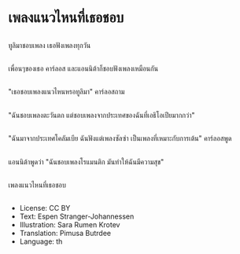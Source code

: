# เพลงแนวไหนที่เธอชอบ

##
ทูลิมาชอบเพลง เธอฟังเพลงทุกวัน

##
เพื่อนๆของเธอ คาร์ลอส และแอนนิต้าก็ชอบฟังเพลงเหมือนกัน

##
"เธอชอบเพลงแนวไหนหรอทูลิมา" คาร์ลอสถาม

##
"ฉันชอบเพลงตะวันตก แต่ชอบเพลงจากประเทศของฉันที่เอธิโอเปียมากกว่า"

##
"ฉันมาจากประเทศโคลัมเบีย ฉันฟังแต่เพลงซัลซ่า เป็นเพลงที่เหมาะกับการเต้น" คาร์ลอสพูด

##
แอนนิต้าพูดว่า "ฉันชอบเพลงโรแมนติก มันทำให้ฉันมีความสุข"

##
เพลงแนวไหนที่เธอชอบ

##
* License: CC BY
* Text: Espen Stranger-Johannessen
* Illustration: Sara Rumen Krotev
* Translation: Pimusa Butrdee
* Language: th
